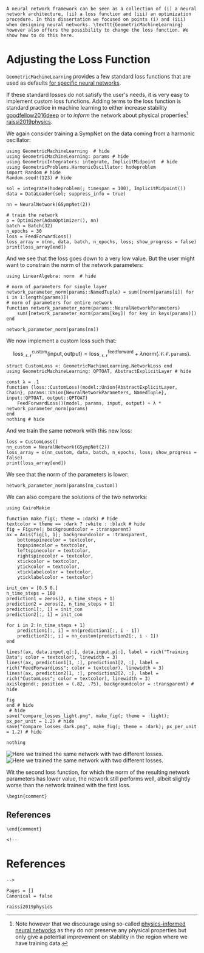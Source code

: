 ```@raw latex
A neural network framework can be seen as a collection of (i) a neural network architecture, (ii) a loss function and (iii) an optimization procedure. In this dissertation we focused on points (i) and (iii) when designing neural networks. \texttt{GeometricMachineLearning} however also offers the possibility to change the loss function. We show how to do this here.
```

# Adjusting the Loss Function

`GeometricMachineLearning` provides a few standard loss functions that are used as defaults [for specific neural networks](@ref "Different Neural Network Losses").

If these standard losses do not satisfy the user's needs, it is very easy to implement custom loss functions. Adding terms to the loss function is standard practice in machine learning to either increase stability [goodfellow2016deep](@cite) or to *inform* the network about physical properties[^1] [raissi2019physics](@cite).

[^1]: Note however that we discourage using so-called [physics-informed neural networks](@ref "A Note on Physics-Informed Neural Networks") as they do not preserve any physical properties but only give a potential improvement on stability in the region where we have training data.

We again consider training a SympNet on the data coming from a harmonic oscillator:

```@example change_loss
using GeometricMachineLearning  # hide
using GeometricMachineLearning: params # hide
using GeometricIntegrators: integrate, ImplicitMidpoint  # hide
using GeometricProblems.HarmonicOscillator: hodeproblem
import Random # hide
Random.seed!(123) # hide

sol = integrate(hodeproblem(; timespan = 100), ImplicitMidpoint()) 
data = DataLoader(sol; suppress_info = true)

nn = NeuralNetwork(GSympNet(2))

# train the network
o = Optimizer(AdamOptimizer(), nn)
batch = Batch(32)
n_epochs = 30
loss = FeedForwardLoss()
loss_array = o(nn, data, batch, n_epochs, loss; show_progress = false)
print(loss_array[end])
```

And we see that the loss goes down to a very low value. But the user might want to constrain the norm of the network parameters:

```@example change_loss
using LinearAlgebra: norm  # hide

# norm of parameters for single layer
network_parameter_norm(params::NamedTuple) = sum([norm(params[i]) for i in 1:length(params)])
# norm of parameters for entire network
function network_parameter_norm(params::NeuralNetworkParameters)
    sum([network_parameter_norm(params[key]) for key in keys(params)])
end

network_parameter_norm(params(nn))
```

We now implement a custom loss such that:

```math
    \mathrm{loss}_\mathcal{NN}^\mathrm{custom}(\mathrm{input}, \mathrm{output}) = \mathrm{loss}_\mathcal{NN}^\mathrm{feedforward} + \lambda \mathrm{norm}(\mathcal{NN}\mathtt{.params}).
```

```@example change_loss
struct CustomLoss <: GeometricMachineLearning.NetworkLoss end
using GeometricMachineLearning: QPTOAT, AbstractExplicitLayer # hide

const λ = .1
function (loss::CustomLoss)(model::Union{AbstractExplicitLayer, Chain}, params::Union{NeuralNetworkParameters, NamedTuple}, input::QPTOAT, output::QPTOAT)
    FeedForwardLoss()(model, params, input, output) + λ * network_parameter_norm(params)
end
nothing # hide
```

And we train the same network with this new loss:

```@example change_loss
loss = CustomLoss()
nn_custom = NeuralNetwork(GSympNet(2))
loss_array = o(nn_custom, data, batch, n_epochs, loss; show_progress = false)
print(loss_array[end])
```

We see that the norm of the parameters is lower:

```@example change_loss
network_parameter_norm(params(nn_custom))
```

We can also compare the solutions of the two networks:

```@setup change_loss
using CairoMakie

function make_fig(; theme = :dark) # hide
textcolor = theme == :dark ? :white : :black # hide
fig = Figure(; backgroundcolor = :transparent)
ax = Axis(fig[1, 1]; backgroundcolor = :transparent, 
    bottomspinecolor = textcolor, 
    topspinecolor = textcolor,
    leftspinecolor = textcolor,
    rightspinecolor = textcolor,
    xtickcolor = textcolor, 
    ytickcolor = textcolor,
    xticklabelcolor = textcolor,
    yticklabelcolor = textcolor)

init_con = [0.5 0.]
n_time_steps = 100
prediction1 = zeros(2, n_time_steps + 1)
prediction2 = zeros(2, n_time_steps + 1)
prediction1[:, 1] = init_con
prediction2[:, 1] = init_con

for i in 2:(n_time_steps + 1)
    prediction1[:, i] = nn(prediction1[:, i - 1])
    prediction2[:, i] = nn_custom(prediction2[:, i - 1])
end

lines!(ax, data.input.q[:], data.input.p[:], label = rich("Training Data"; color = textcolor), linewidth = 3)
lines!(ax, prediction1[1, :], prediction1[2, :], label = rich("FeedForwardLoss"; color = textcolor), linewidth = 3)
lines!(ax, prediction2[1, :], prediction2[2, :], label = rich("CustomLoss"; color = textcolor), linewidth = 3)
axislegend(; position = (.82, .75), backgroundcolor = :transparent) # hide

fig
end # hide
 # hide
save("compare_losses_light.png", make_fig(; theme = :light); px_per_unit = 1.2) # hide
save("compare_losses_dark.png", make_fig(; theme = :dark); px_per_unit = 1.2) # hide

nothing
```

![Here we trained the same network with two different losses.](compare_losses_light.png)
![Here we trained the same network with two different losses.](compare_losses_dark.png)

Wit the second loss function, for which the norm of the resulting network parameters has lower value, the network still performs well, albeit slightly worse than the network trained with the first loss.

```@raw latex
\begin{comment}
```
## References

```@raw latex
\end{comment}
```

```@raw html
<!--
```
# References

```@raw html
-->
```

```@bibliography
Pages = []
Canonical = false

raissi2019physics
```